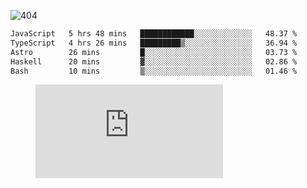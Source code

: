 ![404](https://user-images.githubusercontent.com/378023/89412096-6f759d80-d761-11ea-8c57-84b30ef3f2b1.png)
<!--START_SECTION:waka-->

```txt
JavaScript   5 hrs 48 mins   ████████████░░░░░░░░░░░░░   48.37 %
TypeScript   4 hrs 26 mins   █████████▒░░░░░░░░░░░░░░░   36.94 %
Astro        26 mins         █░░░░░░░░░░░░░░░░░░░░░░░░   03.73 %
Haskell      20 mins         ▓░░░░░░░░░░░░░░░░░░░░░░░░   02.86 %
Bash         10 mins         ▒░░░░░░░░░░░░░░░░░░░░░░░░   01.46 %
```

<!--END_SECTION:waka-->
<figure><embed src="https://wakatime.com/share/@018b853e-267a-435d-a858-33e2b098b9d7/f3c3aa68-553a-4373-a9f9-2d456f62f780.svg"></embed></figure>
